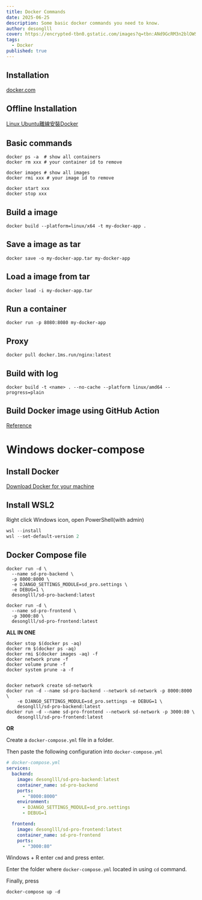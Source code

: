 ```yaml
---
title: Docker Commands
date: 2025-06-25
description: Some basic docker commands you need to know.
author: desonglll
cover: https://encrypted-tbn0.gstatic.com/images?q=tbn:ANd9GcRM3n2blOWSXgLeciUsfa6UiKWR8NhVrEvUAA&s
tags:
  - Docker
published: true
---
```


## Installation

[docker.com](https://www.docker.com/)

## Offline Installation

[Linux Ubuntu離線安裝Docker](https://medium.com/@WilsonLeee/%E5%A6%82%E4%BD%95%E5%9C%A8ubuntu%E9%9B%A2%E7%B7%9A%E5%AE%89%E8%A3%9Ddocker-8fde0b5c9d30)

## Basic commands

```shell
docker ps -a  # show all containers
docker rm xxx # your container id to remove

docker images # show all images
docker rmi xxx # your image id to remove

docker start xxx
docker stop xxx
```

## Build a image

```shell
docker build --platform=linux/x64 -t my-docker-app .
```

## Save a image as tar

```shell
docker save -o my-docker-app.tar my-docker-app
```

## Load a image from tar

```shell
docker load -i my-docker-app.tar
```

## Run a container

```shell
docker run -p 8080:8080 my-docker-app
```

## Proxy

```shell
docker pull docker.1ms.run/nginx:latest
```

## Build with log

```shell
docker build -t <name> . --no-cache --platform linux/amd64 --progress=plain
```

## Build Docker image using GitHub Action

[Reference](https://medium.com/@wasdsro/tutorial-building-a-docker-container-via-github-actions-8636bdc931b1)

# Windows docker-compose

## Install Docker

[Download Docker for your machine](https://www.docker.com/products/docker-desktop/)

## Install WSL2

Right click Windows icon, open PowerShell(with admin)

```powershell
wsl --install
wsl --set-default-version 2
```

## Docker Compose file

```shell
docker run -d \
  --name sd-pro-backend \
  -p 8000:8000 \
  -e DJANGO_SETTINGS_MODULE=sd_pro.settings \
  -e DEBUG=1 \
  desonglll/sd-pro-backend:latest
```

```shell
docker run -d \
  --name sd-pro-frontend \
  -p 3000:80 \
  desonglll/sd-pro-frontend:latest
```

**ALL IN ONE**

```shell
docker stop $(docker ps -aq)
docker rm $(docker ps -aq)
docker rmi $(docker images -aq) -f
docker network prune -f
docker volume prune -f
docker system prune -a -f


docker network create sd-network
docker run -d --name sd-pro-backend --network sd-network -p 8000:8000 \
    -e DJANGO_SETTINGS_MODULE=sd_pro.settings -e DEBUG=1 \
    desonglll/sd-pro-backend:latest
docker run -d --name sd-pro-frontend --network sd-network -p 3000:80 \
    desonglll/sd-pro-frontend:latest
```

**OR**

Create a `docker-compose.yml` file in a folder.

Then paste the following configuration into `docker-compose.yml`

```yml
# docker-compose.yml
services:
  backend:
    image: desonglll/sd-pro-backend:latest
    container_name: sd-pro-backend
    ports:
      - "8000:8000"
    environment:
      - DJANGO_SETTINGS_MODULE=sd_pro.settings
      - DEBUG=1

  frontend:
    image: desonglll/sd-pro-frontend:latest
    container_name: sd-pro-frontend
    ports:
      - "3000:80"
```

Windows + R enter `cmd` and press enter.

Enter the folder where `docker-compose.yml` located in using `cd` command.

Finally, press

```shell
docker-compose up -d
```